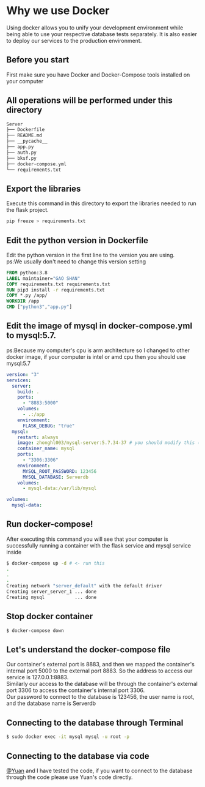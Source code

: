 # Why we use Docker
Using docker allows you to unify your development environment while being able to use your respective database tests separately. It is also easier to deploy our services to the production environment.
## Before you start
First make sure you have Docker and Docker-Compose tools installed on your computer 
## All operations will be performed under this directory
```Bash
Server
├── Dockerfile
├── README.md
├── __pycache__
├── app.py
├── auth.py
├── bksf.py
├── docker-compose.yml
└── requirements.txt
```
## Export the libraries
Execute this command in this directory to export the libraries needed to run the flask project.
```Bash
pip freeze > requirements.txt
```
## Edit the python version in Dockerfile
Edit the python version in the first line to the version you are using.   
ps:We usually don't need to change this version setting
```Dockerfile
FROM python:3.8
LABEL maintainer="GAO SHAN"
COPY requirements.txt requirements.txt
RUN pip3 install -r requirements.txt
COPY *.py /app/
WORKDIR /app
CMD ["python3","app.py"]
```
## Edit the image of mysql in docker-compose.yml to mysql:5.7.    
ps:Because my computer's cpu is arm architecture so I changed to other docker image, if your computer is intel or amd cpu then you should use mysql:5.7
```yaml
version: "3"
services:
  server:
    build: .
    ports:
      - "8883:5000"
    volumes:
      - .:/app
    environment:
      FLASK_DEBUG: "true"
  mysql:
    restart: always
    image: zhonghl003/mysql-server:5.7.34-37 # you should modify this (mysql:5.7)
    container_name: mysql
    ports:
      - "3306:3306"
    environment:
      MYSQL_ROOT_PASSWORD: 123456
      MYSQL_DATABASE: Serverdb
    volumes:
      - mysql-data:/var/lib/mysql

volumes:
  mysql-data:
  ```
## Run docker-compose!
After executing this command you will see that your computer is successfully running a container with the flask service and mysql service inside
```Bash
$ docker-compose up -d # <- run this
.
.
.
Creating network "server_default" with the default driver
Creating server_server_1 ... done
Creating mysql           ... done

```
## Stop docker container
```Bash
$ docker-compose down

```
## Let's understand the docker-compose file
Our container's external port is 8883, and then we mapped the container's internal port 5000 to the external port 8883. So the address to access our service is 127.0.0.1:8883.   
Similarly our access to the database will be through the container's external port 3306 to access the container's internal port 3306.   
Our password to connect to the database is 123456, the user name is root, and the database name is Serverdb
## Connecting to the database through Terminal
```Bash
$ sudo docker exec -it mysql mysql -u root -p
```
## Connecting to the database via code
[@Yuan](https://github.com/WEI44ZHEYUAN) and I have tested the code, if you want to connect to the database through the code please use Yuan's code directly.
